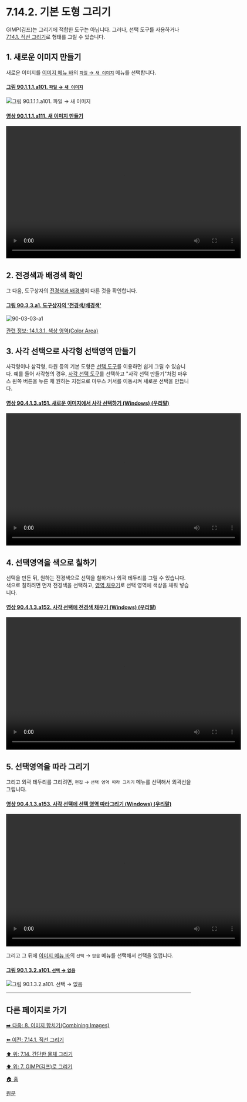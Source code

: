 # 7.14.2. 기본 도형 그리기
GIMP(김프)는 그리기에 적합한 도구는 아닙니다. 그러나, 선택 도구를 사용하거나 [7.14.1. 직선 그리기](./07-14-01-drawing-a-straight-line.md)로 형태를 그릴 수 있습니다. 

<a id="07-14-02-s1"></a>

## 1. 새로운 이미지 만들기
새로운 이미지를 [이미지 메뉴 바](./03-02-02-02-image-menu.md)의 [`파일` → `새 이미지`](./16-02-02-new.md) 메뉴를 선택합니다.

<a id="90-01-01-01-a101"></a>

#### [그림 90.1.1.1.a101. `파일` → `새 이미지`](./90-01-01-01-new.md#90-01-01-01-a101)
![그림 90.1.1.1.a101. `파일` → `새 이미지`](https://github.com/wonder13662/gimp/assets/15767104/116f6c42-66d8-47ae-8877-9e49d80dc431)

<a id="90-01-01-01-a111"></a>

#### [영상 90.1.1.1.a111. 새 이미지 만들기](./90-01-01-01-new.md#90-01-01-01-a111)
<video controls="controls" width="640" height="360" environment="MacOS:Sonoma 14.2.1 GIMP 2.10.36" src="https://github.com/wonder13662/gimp/assets/15767104/028b4f82-b28c-4c2d-96b3-76ab15e9c09a"></video>

<a id="07-14-02-s2"></a>

## 2. 전경색과 배경색 확인
그 다음, 도구상자의 [전경색과 배경색](./14-01-03-01-color_area.md)이 다른 것을 확인합니다.

<a id="90-03-03-a1"></a>

#### [그림 90.3.3.a1. 도구상자의 '전경색/배경색'](./90-03-03-foreground_color_n_background_color.md#90-03-03-a1)
![90-03-03-a1](https://github.com/wonder13662/gimp/assets/15767104/5c0772d5-07d5-404f-bb30-836be3943703)

[관련 정보: 14.1.3.1. 색상 영역(Color Area)](./14-01-03-01-color_area.md)

<a id="07-14-02-s3"></a>

## 3. 사각 선택으로 사각형 선택영역 만들기
사각형이나 삼각형, 타원 등의 기본 도형은 [선택 도구](./14-02-00-selection-tools.md)를 이용하면 쉽게 그릴 수 있습니다. 예를 들어 사각형의 경우, [사각 선택 도구](./14-02-02-00-rectangle-selection.md)를 선택하고 "사각 선택 만들기"처럼 마우스 왼쪽 버튼을 누른 채 원하는 지점으로 마우스 커서를 이동시켜 새로운 선택을 만듭니다.

<a id="90-04-01-03-a151"></a>

#### [영상 90.4.1.3.a151. 새로운 이미지에서 사각 선택하기 (Windows) (우리말)](./90-04-01-03-rectangle_select.md#90-04-01-03-a151)
<video controls="controls" width="640" height="360" src="https://github.com/wonder13662/gimp/assets/15767104/3bbc8add-a2a5-401b-bf15-0b580cd9cbfe"></video>

<a id="07-14-02-s4"></a>

## 4. 선택영역을 색으로 칠하기
선택을 만든 뒤, 원하는 전경색으로 선택을 칠하거나 외곽 테두리를 그릴 수 있습니다. 색으로 칠하려면 먼저 전경색을 선택하고, [영역 채우기](./14-03-04-00-bucket-fill.md)로 선택 영역에 색상을 채워 넣습니다.

<a id="90-04-01-03-a152"></a>

#### [영상 90.4.1.3.a152. 사각 선택에 전경색 채우기 (Windows) (우리말)](./90-04-01-03-rectangle_select.md#90-04-01-03-a152)
<video controls="controls" width="640" height="360" src="https://github.com/wonder13662/gimp/assets/15767104/2e94a6c7-d961-4748-9d2b-0a8a369d1a8e"></video>

<a id="07-14-02-s5"></a>

## 5. 선택영역을 따라 그리기
그리고 외곽 테두리를 그리려면, `편집` → `선택 영역 따라 그리기` 메뉴를 선택해서 외곽선을 그립니다.

<a id="90-04-01-03-a153"></a>

#### [영상 90.4.1.3.a153. 사각 선택에 선택 영역 따라그리기 (Windows) (우리말)](./90-04-01-03-rectangle_select.md#90-04-01-03-a153)
<video controls="controls" width="640" height="360" src="https://github.com/wonder13662/gimp/assets/15767104/d402e542-4a98-433b-bd86-dda9b6a0186c"></video>

그리고 그 뒤에 [이미지 메뉴 바](./03-02-02-02-image-menu.md)의 `선택` → `없음` 메뉴를 선택해서 선택을 없앱니다.

<a id="90-01-03-02-a101"></a>

#### [그림 90.1.3.2.a101. `선택` → `없음`](./90-01-03-02-none.md#90-01-03-02-a101)
![그림 90.1.3.2.a101. `선택` → `없음`](https://github.com/wonder13662/gimp/assets/15767104/bf711fb1-5309-4a8d-bdb0-a698aea8c0d7)

***

## 다른 페이지로 가기
[➡️ 다음: 8. 이미지 합치기(Combining Images)](./08-00-combining-images.md)

[⬅️ 이전: 7.14.1. 직선 그리기](./07-14-01-drawing-a-straight-line.md)

[⬆️ 위: 7.14. 간단한 물체 그리기](./07-14-00-drawing-simple-objects.md)

[⬆️ 위: 7. GIMP(김프)로 그리기](./07-00-painting-with-gimp.md)

[🏠 홈](./00-home.md)

[원문](https://docs.gimp.org/2.10/ko/gimp-using-rectangular.html)

